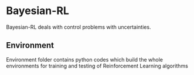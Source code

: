 # Bayesian-RL
Bayesian-RL deals with control problems with uncertainties.  

## Environment 
Environment folder contains python codes which build the whole environments for training and testing of Reinforcement Learning algorithms
